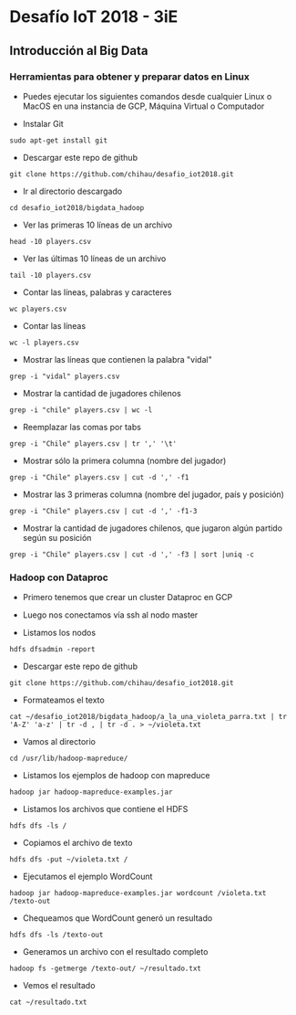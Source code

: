 # Desafío IoT 2018 - 3iE

## Introducción al Big Data

### Herramientas para obtener y preparar datos en Linux

* Puedes ejecutar los siguientes comandos desde cualquier Linux o MacOS en una instancia de GCP, Máquina Virtual o Computador

* Instalar Git
```
sudo apt-get install git
```

* Descargar este repo de github
```
git clone https://github.com/chihau/desafio_iot2018.git
```

* Ir al directorio descargado
```
cd desafio_iot2018/bigdata_hadoop
```

* Ver las primeras 10 líneas de un archivo
```
head -10 players.csv
```

* Ver las últimas 10 líneas de un archivo
```
tail -10 players.csv
```

* Contar las líneas, palabras y caracteres
```
wc players.csv
```

* Contar las líneas
```
wc -l players.csv
```

* Mostrar las líneas que contienen la palabra "vidal"
```
grep -i "vidal" players.csv
```

* Mostrar la cantidad de jugadores chilenos
```
grep -i "chile" players.csv | wc -l
```

* Reemplazar las comas por tabs
```
grep -i "Chile" players.csv | tr ',' '\t'
```

* Mostrar sólo la primera columna (nombre del jugador)
```
grep -i "Chile" players.csv | cut -d ',' -f1
```

* Mostrar las 3 primeras columna (nombre del jugador, país y posición)
```
grep -i "Chile" players.csv | cut -d ',' -f1-3
```

* Mostrar la cantidad de jugadores chilenos, que jugaron algún partido según su posición
```
grep -i "Chile" players.csv | cut -d ',' -f3 | sort |uniq -c
```

### Hadoop con Dataproc

* Primero tenemos que crear un cluster Dataproc en GCP

* Luego nos conectamos vía ssh al nodo master

* Listamos los nodos
```
hdfs dfsadmin -report
```

* Descargar este repo de github
```
git clone https://github.com/chihau/desafio_iot2018.git
```

* Formateamos el texto
```
cat ~/desafio_iot2018/bigdata_hadoop/a_la_una_violeta_parra.txt | tr 'A-Z' 'a-z' | tr -d , | tr -d . > ~/violeta.txt
```

* Vamos al directorio
```
cd /usr/lib/hadoop-mapreduce/
```

* Listamos los ejemplos de hadoop con mapreduce
```
hadoop jar hadoop-mapreduce-examples.jar
```

* Listamos los archivos que contiene el HDFS
```
hdfs dfs -ls /
```

* Copiamos el archivo de texto 
```
hdfs dfs -put ~/violeta.txt /
```

* Ejecutamos el ejemplo WordCount
```
hadoop jar hadoop-mapreduce-examples.jar wordcount /violeta.txt /texto-out
```

* Chequeamos que WordCount generó un resultado
```
hdfs dfs -ls /texto-out
```

* Generamos un archivo con el resultado completo
```
hadoop fs -getmerge /texto-out/ ~/resultado.txt
```

* Vemos el resultado
```
cat ~/resultado.txt
```


